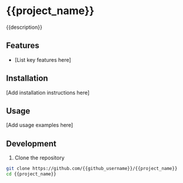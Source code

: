 # {{project_name}}

{{description}}

## Features

- [List key features here]

## Installation

[Add installation instructions here]

## Usage

[Add usage examples here]

## Development

1. Clone the repository
```bash
git clone https://github.com/{{github_username}}/{{project_name}}
cd {{project_name}}